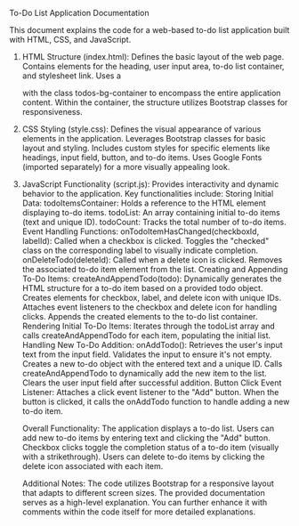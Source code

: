 To-Do List Application Documentation

This document explains the code for a web-based to-do list application built with HTML, CSS, and JavaScript.

1. HTML Structure (index.html):
    Defines the basic layout of the web page.
    Contains elements for the heading, user input area, to-do list container, and stylesheet link.
    Uses a <div> with the class todos-bg-container to encompass the entire application content.
    Within the container, the structure utilizes Bootstrap classes for responsiveness.

2. CSS Styling (style.css):
    Defines the visual appearance of various elements in the application.
    Leverages Bootstrap classes for basic layout and styling.
    Includes custom styles for specific elements like headings, input field, button, and to-do items.
    Uses Google Fonts (imported separately) for a more visually appealing look.

3. JavaScript Functionality (script.js):
    Provides interactivity and dynamic behavior to the application.
    Key functionalities include:
      Storing Initial Data:
        todoItemsContainer: Holds a reference to the HTML element displaying to-do items.
        todoList: An array containing initial to-do items (text and unique ID).
        todoCount: Tracks the total number of to-do items.
      Event Handling Functions:
        onTodoItemHasChanged(checkboxId, labelId):
          Called when a checkbox is clicked.
          Toggles the "checked" class on the corresponding label to visually indicate completion.
        onDeleteTodo(deleteId):
          Called when a delete icon is clicked.
          Removes the associated to-do item element from the list.
      Creating and Appending To-Do Items:
        createAndAppendTodo(todo):
          Dynamically generates the HTML structure for a to-do item based on a provided todo object.
          Creates elements for checkbox, label, and delete icon with unique IDs.
          Attaches event listeners to the checkbox and delete icon for handling clicks.
          Appends the created elements to the to-do list container.
        Rendering Initial To-Do Items:
          Iterates through the todoList array and calls createAndAppendTodo for each item, populating the initial list.
        Handling New To-Do Addition:
          onAddTodo():
            Retrieves the user's input text from the input field.
            Validates the input to ensure it's not empty.
            Creates a new to-do object with the entered text and a unique ID.
            Calls createAndAppendTodo to dynamically add the new item to the list.
            Clears the user input field after successful addition.
      Button Click Event Listener:
        Attaches a click event listener to the "Add" button.
        When the button is clicked, it calls the onAddTodo function to handle adding a new to-do item.
    
    Overall Functionality:
        The application displays a to-do list.
        Users can add new to-do items by entering text and clicking the "Add" button.
        Checkbox clicks toggle the completion status of a to-do item (visually with a strikethrough).
        Users can delete to-do items by clicking the delete icon associated with each item.
    
    Additional Notes:
        The code utilizes Bootstrap for a responsive layout that adapts to different screen sizes.
        The provided documentation serves as a high-level explanation. You can further enhance it with comments within the code itself for more detailed explanations.
